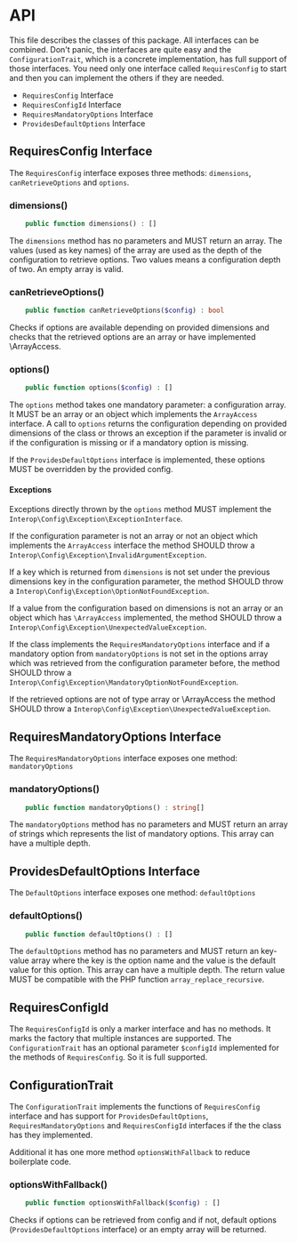 # API

This file describes the classes of this package. All interfaces can be combined. Don't panic, the interfaces are
quite easy and the `ConfigurationTrait`, which is a concrete implementation, has full support of those interfaces. You
need only one interface called `RequiresConfig` to start and then you can implement the others if they are needed.

* `RequiresConfig` Interface
* `RequiresConfigId` Interface
* `RequiresMandatoryOptions` Interface
* `ProvidesDefaultOptions` Interface

## RequiresConfig Interface

The `RequiresConfig` interface exposes three methods: `dimensions`, `canRetrieveOptions` and `options`.

### dimensions()
```php
    public function dimensions() : []
```

The `dimensions` method has no parameters and MUST return an array. The values (used as key names) of the array are used
as the depth of the configuration to retrieve options. Two values means a configuration depth of two. An empty array is
valid.

### canRetrieveOptions()
```php
    public function canRetrieveOptions($config) : bool
```
Checks if options are available depending on provided dimensions and checks that the retrieved options are an array or
have implemented \ArrayAccess.

### options()
```php
    public function options($config) : []
``` 
The `options` method takes one mandatory parameter: a configuration array. It MUST be an array or an object which implements the
`ArrayAccess` interface. A call to `options` returns the configuration depending on provided dimensions of the
class or throws an exception if the parameter is invalid or if the configuration is missing or if a mandatory option is missing.

If the `ProvidesDefaultOptions` interface is implemented, these options MUST be overridden by the provided config.

#### Exceptions
Exceptions directly thrown by the `options` method MUST implement the `Interop\Config\Exception\ExceptionInterface`.

If the configuration parameter is not an array or not an object which implements the `ArrayAccess` interface the method
SHOULD throw a `Interop\Config\Exception\InvalidArgumentException`. 
 
If a key which is returned from `dimensions` is not set under the previous dimensions key in the configuration parameter,
the method SHOULD throw a `Interop\Config\Exception\OptionNotFoundException`.

If a value from the configuration based on dimensions is not an array or an object which has `\ArrayAccess` implemented,
the method SHOULD throw a `Interop\Config\Exception\UnexpectedValueException`.

If the class implements the `RequiresMandatoryOptions` interface and if a mandatory option from `mandatoryOptions` is not set
in the options array which was retrieved from the configuration parameter before, the method SHOULD throw a
`Interop\Config\Exception\MandatoryOptionNotFoundException`.

If the retrieved options are not of type array or \ArrayAccess the method SHOULD throw a `Interop\Config\Exception\UnexpectedValueException`.

## RequiresMandatoryOptions Interface
The `RequiresMandatoryOptions` interface exposes one method: `mandatoryOptions`

### mandatoryOptions()
```php
    public function mandatoryOptions() : string[]
```
The `mandatoryOptions` method has no parameters and MUST return an array of strings which represents the list of mandatory
options. This array can have a multiple depth.

## ProvidesDefaultOptions Interface
The `DefaultOptions` interface exposes one method: `defaultOptions`

### defaultOptions()
```php
    public function defaultOptions() : []
```
The `defaultOptions` method has no parameters and MUST return an key-value array where the key is the option name and
the value is the default value for this option. This array can have a multiple depth.
The return value MUST be compatible with the PHP function `array_replace_recursive`.

## RequiresConfigId
The `RequiresConfigId` is only a marker interface and has no methods. It marks the factory that multiple instances are
supported. The `ConfigurationTrait` has an optional parameter `$configId` implemented for the methods of `RequiresConfig`.
So it is full supported.

## ConfigurationTrait
The `ConfigurationTrait` implements the functions of `RequiresConfig` interface and has support for
`ProvidesDefaultOptions`, `RequiresMandatoryOptions` and `RequiresConfigId` interfaces if the the class has they implemented.

Additional it has one more method `optionsWithFallback` to reduce boilerplate code.

### optionsWithFallback()
```php
    public function optionsWithFallback($config) : []
```
Checks if options can be retrieved from config and if not, default options (`ProvidesDefaultOptions` interface) or an empty array will be returned.
